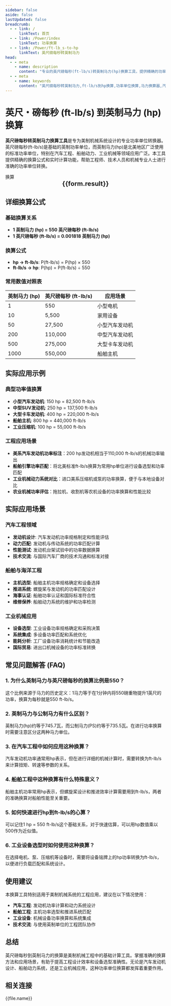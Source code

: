 ```yaml
---
sidebar: false
aside: false
lastUpdated: false
breadcrumb:
  - - link: /
      linkText: 首页
  - - link: /Power/index
      linkText: 功率换算
  - - link: /Power/ft-lb_s-to-hp
      linkText: 英尺磅每秒转英制马力
head:
  - - meta
    - name: description
      content: "专业的英尺磅每秒(ft-lb/s)转英制马力(hp)换算工具，提供精确的功率单位转换公式、详细应用场景和实用计算器。适用于汽车工程、船舶动力、工业机械等美制功率单位换算需求。"
  - - meta
    - name: keywords
      content: "英尺磅每秒转英制马力,ft-lb/s到hp换算,功率单位换算,马力换算器,汽车发动机功率,船舶动力换算,工业机械功率,美制功率单位,机械功率计算,动力系统换算"
---
```

# 英尺・磅每秒 (ft-lb/s) 到英制马力 (hp) 换算

**英尺磅每秒转英制马力换算工具**是专为美制机械系统设计的专业功率单位转换器。英尺磅每秒(ft-lb/s)是基础的英制功率单位，而英制马力(hp)是北美地区广泛使用的标准功率单位，特别在汽车工程、船舶动力、工业机械等领域应用广泛。本工具提供精确的换算公式和实时计算功能，帮助工程师、技术人员和机械专业人士进行准确的功率单位转换。

<script setup>
import { onMounted,reactive,inject ,ref  } from 'vue'
import { NButton,NForm ,NFormItem,NInput,NInputNumber,NSelect,NCard,useMessage ,NGrid ,NGi } from 'naive-ui'
import { defineClientComponent } from 'vitepress'
import { Power } from '../files';
const convert = inject('convert')
const options =  [
  { "label": "英尺・磅每秒 (ft-lb/s)","value": "ft-lb/s" },
  { "label": "英制马力 (hp)","value": "hp" }
];
const formRef = ref(null);
const rules = {
  number:{
    required: true,
    type: 'number',
    trigger: "blur",
    message: '请输入数字'
  },
  to:{
    required: true,
    trigger: "select",
    message: '请选择转换单位'
  },
  from:{
    required: true,
    trigger: "select",
    message: '请选择原始单位'
  }
}
const seoKey = [
  '英尺磅每秒转英制马力', 'ft-lb/s到hp', '功率单位换算', '马力换算器',
  '汽车发动机功率', '船舶动力换算', '工业机械功率', '美制功率单位',
  '机械功率计算', '动力系统换算', 'フィート・ポンド毎秒から馬力',
  'パワー単位変換', '馬力計算機', '自動車エンジン出力'
]
const form = reactive({
  number:null,
  to:'',
  from:'',
  result:'',
  title:'英尺磅每秒转英制马力换算器',
})
const convertHandler = (e) => {
   e.preventDefault();
  formRef.value?.validate((errors)=>{
    if (!errors) {
      form.result = `${form.number}${form.from} = ${convert(form.number).from(form.from).to(form.to)}${form.to}`
    }
  })
}
</script>

<n-card title="英尺磅每秒转英制马力换算器" embedded :bordered="false" hoverable>
  <n-form size="large" :model="form" ref='formRef' :rules="rules">
    <n-form-item label="数值"  path="number">
      <n-input-number size="large" style="width:100%" :min="0" v-model:value="form.number"   placeholder="请输入要换算的数值" />
    </n-form-item>
    <n-form-item label="从" path="from">
      <n-select  size="large" :options="options" v-model:value="form.from" placeholder="请选择原始单位" />
    </n-form-item>
    <n-form-item label="到" path="to">
      <n-select  size="large" :options="options" v-model:value="form.to" placeholder="请选择换算单位" />
    </n-form-item>
    <n-form-item>
      <n-button type="info" style="width:100%" @click="convertHandler">换算</n-button>
    </n-form-item>
  </n-form>
  <n-card  embedded :bordered="false" hoverable>
    <div  style="text-align:center;font-size:20px;">
      <strong>{{form.result}}</strong>
    </div>
  </n-card>
  <template #footer>
    <div style="font-size: 12px; color: #666; text-align: center;">
      关键词: {{ seoKey.join(' | ') }}
    </div>
  </template>
</n-card>

## 详细换算公式

### 基础换算关系
- **1 英制马力 (hp) = 550 英尺磅每秒 (ft-lb/s)**
- **1 英尺磅每秒 (ft-lb/s) = 0.001818 英制马力 (hp)**

### 换算公式
- **hp → ft-lb/s**: P(ft-lb/s) = P(hp) × 550
- **ft-lb/s → hp**: P(hp) = P(ft-lb/s) ÷ 550

### 常用数值对照表
| 英制马力 (hp) | 英尺磅每秒 (ft-lb/s) | 应用场景 |
|---------------|---------------------|----------|
| 1 | 550 | 小型电机 |
| 10 | 5,500 | 家用设备 |
| 50 | 27,500 | 小型汽车发动机 |
| 200 | 110,000 | 中型汽车发动机 |
| 500 | 275,000 | 大型卡车发动机 |
| 1000 | 550,000 | 船舶主机 |

## 实际应用示例

### 典型功率值换算
- **小型汽车发动机**: 150 hp = 82,500 ft-lb/s
- **中型SUV发动机**: 250 hp = 137,500 ft-lb/s
- **大型卡车发动机**: 400 hp = 220,000 ft-lb/s
- **船舶主机**: 800 hp = 440,000 ft-lb/s
- **工业压缩机**: 100 hp = 55,000 ft-lb/s

### 工程应用场景
- **美系汽车发动机功率标注**：200 hp发动机相当于110,000 ft-lb/s的机械功率输出
- **船舶引擎功率匹配**：将北美标准ft-lb/s换算为常用hp单位进行设备选型和功率匹配
- **工业机械动力系统对比**：进口美系压缩机或泵的功率换算，便于与本地设备对比
- **农业机械功率评估**：拖拉机、收割机等农机设备的功率换算和性能比较

## 实际应用场景

### 汽车工程领域
- **发动机设计**: 汽车发动机功率规格制定和性能评估
- **动力匹配**: 发动机与传动系统的功率匹配计算
- **性能测试**: 发动机台架试验中的功率数据换算
- **技术交流**: 与国际汽车厂商的技术沟通和标准对接

### 船舶与海洋工程
- **主机选型**: 船舶主机功率规格确定和设备选择
- **推进系统**: 螺旋桨与发动机的功率匹配设计
- **海事认证**: 船舶功率认证和国际标准符合性
- **维修保养**: 船舶动力系统的维护和功率检测

### 工业机械应用
- **设备选型**: 工业设备功率规格确定和采购决策
- **系统集成**: 多设备功率匹配和系统优化
- **能耗分析**: 工厂设备功率消耗统计和节能改造
- **国际贸易**: 进出口机械设备的功率标准转换

## 常见问题解答 (FAQ)

### 1. 为什么英制马力与英尺磅每秒的换算比例是550？
这个比例来源于马力的历史定义：1马力等于在1分钟内将550磅重物提升1英尺的功率，换算为每秒就是550 ft-lb/s。

### 2. 英制马力与公制马力有什么区别？
英制马力(hp)约等于745.7瓦，而公制马力(PS)约等于735.5瓦。在进行功率换算时需要注意区分这两种马力单位。

### 3. 在汽车工程中如何应用这种换算？
汽车发动机功率通常用hp表示，但在进行详细的机械计算时，需要转换为ft-lb/s来计算扭矩、转速等参数的关系。

### 4. 船舶工程中这种换算有什么特殊意义？
船舶主机功率常用hp表示，但螺旋桨设计和推进效率计算需要用到ft-lb/s，两者的准确换算对船舶性能至关重要。

### 5. 如何快速进行hp到ft-lb/s的心算？
可以记住1 hp = 550 ft-lb/s这个基础关系，对于快速估算，可以用hp数值乘以500作为近似值。

### 6. 工业设备选型时如何使用这种换算？
在选择电机、泵、压缩机等设备时，需要将设备铭牌上的hp功率转换为ft-lb/s，以便进行负载匹配和系统设计。

## 使用建议

本换算工具特别适用于美制机械系统的工程应用，建议在以下情况使用：
- **汽车工程**: 发动机功率计算和动力系统设计
- **船舶工程**: 主机功率选型和推进系统匹配
- **工业设备**: 机械设备功率换算和系统集成
- **技术交流**: 与使用英制单位的工程团队协作

## 总结

英尺磅每秒到英制马力的换算是美制机械工程中的基础计算工具。掌握准确的换算方法和应用场景，有助于提高工程设计效率和设备选型准确性。无论是汽车发动机设计、船舶动力系统，还是工业机械应用，这种功率单位换算都发挥着重要作用。

## 相关连接
<n-grid x-gap="12" :cols="2">
  <n-gi v-for="(file,index) in Power" :key="index">
    <n-button
      text
      tag="a"
      :href="file.path"
      type="info"
    >
      {{file.name}}
    </n-button>
  </n-gi>
</n-grid>